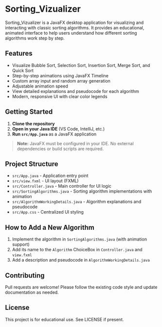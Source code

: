 # Sorting_Vizualizer

Sorting_Vizualizer is a JavaFX desktop application for visualizing and interacting with classic sorting algorithms. It provides an educational, animated interface to help users understand how different sorting algorithms work step by step.

## Features
- Visualize Bubble Sort, Selection Sort, Insertion Sort, Merge Sort, and Quick Sort
- Step-by-step animations using JavaFX Timeline
- Custom array input and random array generation
- Adjustable animation speed
- View detailed explanations and pseudocode for each algorithm
- Modern, responsive UI with clear color legends

## Getting Started
1. **Clone the repository**
2. **Open in your Java IDE** (VS Code, IntelliJ, etc.)
3. **Run `src/App.java`** as a JavaFX application

> **Note:** JavaFX must be configured in your IDE. No external dependencies or build scripts are required.

## Project Structure
- `src/App.java` - Application entry point
- `src/view.fxml` - UI layout (FXML)
- `src/Controller.java` - Main controller for UI logic
- `src/SortingAlgorithms.java` - Sorting algorithm implementations with animation
- `src/AlgorithmWorkingDetails.java` - Algorithm explanations and pseudocode
- `src/App.css` - Centralized UI styling

## How to Add a New Algorithm
1. Implement the algorithm in `SortingAlgorithms.java` (with animation support)
2. Add its name to the `Algorithm` ChoiceBox in `Controller.java` and `view.fxml`
3. Add a description and pseudocode in `AlgorithmWorkingDetails.java`

## Contributing
Pull requests are welcome! Please follow the existing code style and update documentation as needed.

## License
This project is for educational use. See LICENSE if present.
